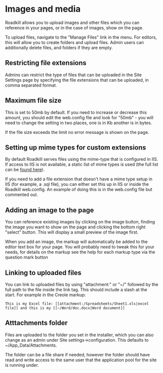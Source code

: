 # Images and media
Roadkill allows you to upload images and other files which you can reference in your pages, or in the case of images, show on the page.

To upload files, navigate to the "Manage Files" link in the menu. For editors, this will allow you to create folders and upload files. Admin users can additionally delete files, and folders if they are empty.

## Restricting file extensions
Admins can restrict the type of files that can be uploaded in the Site Settings page by specifying the file extensions that can be uploaded, in comma separated format.

## Maximum file size
This is set to 50mb by default. If you need to increase or decrease this amount, you should edit the web.config file and look for "50mb" - you will need to change the setting in two places, one is in Kb another is in bytes.

If the file size exceeds the limit no error message is shown on the page.

## Setting up mime types for custom extensions
By default Roadkill serves files using the mime-type that is configured in IIS. If access to IIS is not available, a static list of mime types is used (the full list can be [found here](https://raw.githubusercontent.com/roadkillwiki/roadkill/master/src/Roadkill.Core/Attachments/MimeTypes.cs)).

If you need to add a file extension that doesn't have a mime type setup in IIS (for example, a .sql file), you can either set this up in IIS or inside the Roadkill web.config. An example of doing this is in the web.config file but commented out.

## Adding an image to the page
You can reference existing images by clicking on the image button, finding the image you want to show on the page and clicking the bottom right "select" button. This will display a small preview of the image first.

When you add an image, the markup will automatically be added to the editor text box for your page. You will probably need to tweak this for your needs, for details on the markup see the help for each markup type via the question mark button

## Linking to uploaded files
You can link to uploaded files by using "attachment:" or "~/" followed by the full path to the file inside the link tag. This should include a slash at the start. For example in the Creole markup:

`This is my Excel file: [[attachment:/Spreadsheets/Sheet1.xls|excel file]] and this is my [[~/Word/doc.docx|Word document]]`

## Atttachments folder
Files are uploaded to the folder you set in the installer, which you can also change as an admin under Site settings->configuration. This defaults to ~/App_Data/Attachments.

The folder can be a file share if needed, however the folder should have read and write access to the same user that the application pool for the site is running under.